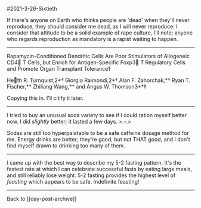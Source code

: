 #2021-3-26-Sixtieth

If there's anyone on Earth who thinks people are 'dead' when they'll never reproduce, they should consider me dead, as I will never reproduce.  I consider that attitude to be a solid example of rape culture, I'll note; anyone who regards reproduction as mandatory is a rapist waiting to happen.

---
Rapamycin-Conditioned Dendritic Cells Are Poor Stimulators of Allogeneic CD4􏰀 T Cells, but Enrich for Antigen-Specific Foxp3􏰀 T Regulatory Cells and Promote Organ Transplant Tolerance1

He􏰂th R. Turnquist,2\*† Giorgio Raimondi,2\*† Alan F. Zahorchak,\*† Ryan T. Fischer,\*† Zhiliang Wang,\*† and Angus W. Thomson3\*†‡

Copying this in.  I'll citify it later.

---
I tried to buy an unusual soda variety to see if I could ration myself better now.  I did *slightly* better; it lasted a few days.  >.-.>

Sodas are still too hyperpalatable to be a safe caffeine dosage method for me.  Energy drinks are better; they're good, but not THAT good, and I don't find myself drawn to drinking too many of them.

---
I came up with the best way to describe my 5-2 fasting pattern.  It's the fastest rate at which I can celebrate successful fasts by eating large meals, and still reliably lose weight.  5-2 fasting provides the highest level of *feasting* which appears to be safe.  Indefinite feasting!

---
Back to [[day-post-archive]]
